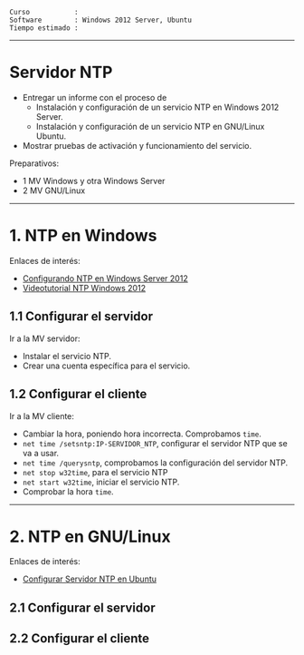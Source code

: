 
```
Curso           :
Software        : Windows 2012 Server, Ubuntu
Tiempo estimado :
```
---

# Servidor NTP

* Entregar un informe con el proceso de
    * Instalación y configuración de un servicio NTP en Windows 2012 Server.
    * Instalación y configuración de un servicio NTP en GNU/Linux Ubuntu.
* Mostrar pruebas de activación y funcionamiento del servicio.

Preparativos:
* 1 MV Windows y otra Windows Server
* 2 MV GNU/Linux

---

# 1. NTP en Windows

Enlaces de interés:
* [Configurando NTP en Windows Server 2012](http://blogs.itpro.es/jioller/2013/09/25/config-ntp-w12/)
* [Videotutorial NTP Windows 2012](https://www.youtube.com/watch?v=wPUm5wcW2oE)

## 1.1 Configurar el servidor

Ir a la MV servidor:
* Instalar el servicio NTP.
* Crear una cuenta específica para el servicio.

## 1.2 Configurar el cliente

Ir a la MV cliente:
* Cambiar la hora, poniendo hora incorrecta. Comprobamos `time`.
* `net time /setsntp:IP-SERVIDOR_NTP`, configurar el servidor NTP que se va a usar.
* `net time /querysntp`, comprobamos la configuración del servidor NTP.
* `net stop w32time`, para el servicio NTP
* `net start w32time`, iniciar el servicio NTP.
* Comprobar la hora `time`.

---

# 2. NTP en GNU/Linux

Enlaces de interés:
* [Configurar Servidor NTP en Ubuntu ](https://echaleunvistazo.wordpress.com/2015/02/17/configurar-servidor-ntp-en-ubuntu/)

## 2.1 Configurar el servidor

## 2.2 Configurar el cliente
